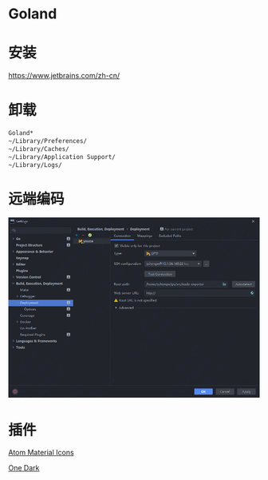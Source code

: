 # Goland


<!--more-->

# 安装

https://www.jetbrains.com/zh-cn/

# 卸载

````
Goland*
~/Library/Preferences/
~/Library/Caches/
~/Library/Application Support/
~/Library/Logs/
````

# 远端编码

![](/img/software/1.png)

# 插件

[Atom Material  Icons](https://plugins.jetbrains.com/plugin/10044-atom-material-icons)

[One Dark](https://plugins.jetbrains.com/plugin/11938-one-dark-theme)


